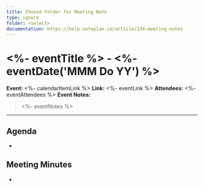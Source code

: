 ```yaml
---
title: Choose Folder for Meeting Note
type: ignore
folder: <select>
documentation: https://help.noteplan.co/article/134-meeting-notes
---
```

# <%- eventTitle %> - <%- eventDate('MMM Do YY') %>
**Event:**  <%- calendarItemLink %>
**Link:** <%- eventLink %>
**Attendees:** <%- eventAttendees %>
**Event Notes:** 
> <%- eventNotes %>
---

## Agenda
- 

## Meeting Minutes
- 
